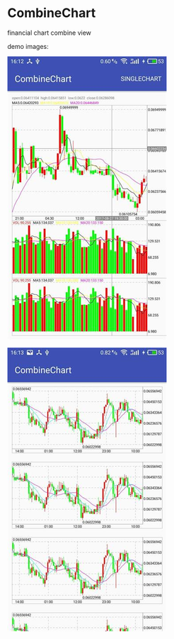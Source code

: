 # CombineChart

financial chart combine view

demo images:

![demo1](./images/combine_chart.jpg)

![demo2](./images/single_chart.jpg)
